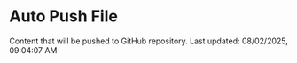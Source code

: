 # Auto Push File

Content that will be pushed to GitHub repository.
Last updated: 08/02/2025, 09:04:07 AM